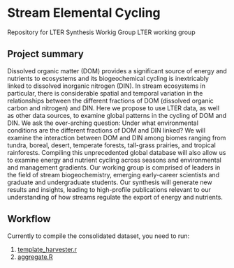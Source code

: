 # Stream Elemental Cycling 
 
Repository for LTER Synthesis Workig Group LTER working group

## Project summary

Dissolved organic matter (DOM) provides a significant source of energy and nutrients to ecosystems and its biogeochemical cycling is inextricably linked to dissolved inorganic nitrogen (DIN). In stream ecosystems in particular, there is considerable spatial and temporal variation in the relationships between the different fractions of DOM (dissolved organic carbon and nitrogen) and DIN. Here we propose to use LTER data, as well as other data sources, to examine global patterns in the cycling of DOM and DIN. We ask the over-arching question: Under what environmental conditions are the different fractions of DOM and DIN linked? We will examine the interaction between DOM and DIN among biomes ranging from tundra, boreal, desert, temperate forests, tall-grass prairies, and tropical rainforests. Compiling this unprecedented global database will also allow us to examine energy and nutrient cycling across seasons and environmental and management gradients. Our working group is comprised of leaders in the field of stream biogeochemistry, emerging early-career scientists and graduate and undergraduate students. Our synthesis will generate new results and insights, leading to high-profile publications relevant to our understanding of how streams regulate the export of energy and nutrients.

## Workflow

Currently to compile the consolidated dataset, you need to run:

1. [template\_harvester.r](template_harvester.R)
2. [aggregate.R](aggregate.R)
